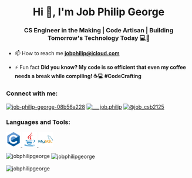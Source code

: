 <h1 align="center">Hi 👋, I'm Job Philip George</h1>
<h3 align="center">CS Engineer in the Making | Code Artisan | Building Tomorrow's Technology Today 💻🚀</h3>







- 📫 How to reach me **jobphilip@icloud.com**

- ⚡ Fun fact **Did you know? My code is so efficient that even my coffee needs a break while compiling! ☕💻 #CodeCrafting**

<h3 align="left">Connect with me:</h3>
<p align="left">
<a href="https://linkedin.com/in/job-philip-george-08b56a228" target="blank"><img align="center" src="https://raw.githubusercontent.com/rahuldkjain/github-profile-readme-generator/master/src/images/icons/Social/linked-in-alt.svg" alt="job-philip-george-08b56a228" height="30" width="40" /></a>
<a href="https://instagram.com/___job.philip" target="blank"><img align="center" src="https://raw.githubusercontent.com/rahuldkjain/github-profile-readme-generator/master/src/images/icons/Social/instagram.svg" alt="___job.philip" height="30" width="40" /></a>
<a href="https://www.hackerrank.com/@job_csb2125" target="blank"><img align="center" src="https://raw.githubusercontent.com/rahuldkjain/github-profile-readme-generator/master/src/images/icons/Social/hackerrank.svg" alt="@job_csb2125" height="30" width="40" /></a>
</p>

<h3 align="left">Languages and Tools:</h3>
<p align="left"> <a href="https://www.cprogramming.com/" target="_blank" rel="noreferrer"> <img src="https://raw.githubusercontent.com/devicons/devicon/master/icons/c/c-original.svg" alt="c" width="40" height="40"/> </a> <a href="https://www.java.com" target="_blank" rel="noreferrer"> <img src="https://raw.githubusercontent.com/devicons/devicon/master/icons/java/java-original.svg" alt="java" width="40" height="40"/> </a> <a href="https://www.mysql.com/" target="_blank" rel="noreferrer"> <img src="https://raw.githubusercontent.com/devicons/devicon/master/icons/mysql/mysql-original-wordmark.svg" alt="mysql" width="40" height="40"/> </a> </p>

<p><img align="left" src="https://github-readme-stats.vercel.app/api/top-langs?username=jobphilipgeorge&show_icons=true&locale=en&layout=compact" alt="jobphilipgeorge" /></p>

<p>&nbsp;<img align="center" src="https://github-readme-stats.vercel.app/api?username=jobphilipgeorge&show_icons=true&locale=en" alt="jobphilipgeorge" /></p>

<p><img align="center" src="https://github-readme-streak-stats.herokuapp.com/?user=jobphilipgeorge&" alt="jobphilipgeorge" /></p>
